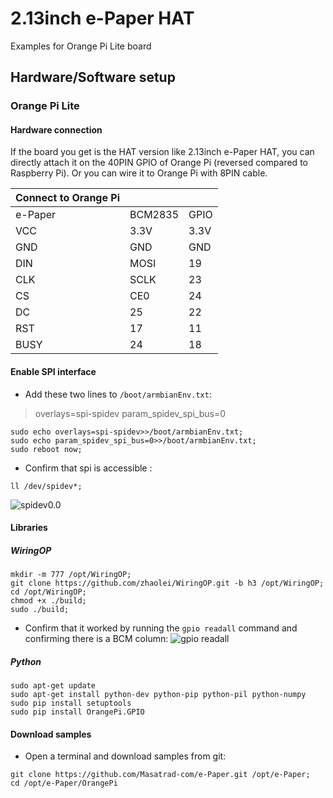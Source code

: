 # 2.13inch e-Paper HAT
Examples for Orange Pi Lite board
## Hardware/Software setup
### Orange Pi Lite
#### Hardware connection
If the board you get is the HAT version like 2.13inch e-Paper HAT, you can directly attach it on the 40PIN GPIO of Orange Pi (reversed compared to Raspberry Pi). Or you can wire it to Orange Pi with 8PIN cable.

|**Connect to Orange Pi** |||
|- |- |-|
|  e-Paper | BCM2835 | GPIO |
|VCC|3.3V|3.3V|
|GND|GND|GND|
|DIN|MOSI|19|
|CLK|SCLK|23|
|CS|CE0|24|
|DC|25|22|
|RST|17|11|
|BUSY|24|18|

#### Enable SPI interface

 - Add these two lines to `/boot/armbianEnv.txt`:
> overlays=spi-spidev
> param_spidev_spi_bus=0
```
sudo echo overlays=spi-spidev>>/boot/armbianEnv.txt;
sudo echo param_spidev_spi_bus=0>>/boot/armbianEnv.txt;
sudo reboot now;
```
 - Confirm that spi is accessible :
```
ll /dev/spidev*;
```
![spidev0.0](https://lh6.googleusercontent.com/SucDwCPKHGtDnbgmvXJsPbOkZISM687Tg1UocDhTPzyizZ4s5LwDgw0ob2fRY5sX00NA-JOvnn1NiQ=w1920-h937)

#### Libraries
##### WiringOP
    mkdir -m 777 /opt/WiringOP;
    git clone https://github.com/zhaolei/WiringOP.git -b h3 /opt/WiringOP;
    cd /opt/WiringOP;
    chmod +x ./build;
    sudo ./build;

 - Confirm that it worked by running the `gpio readall` command and confirming there is a BCM column:
 ![gpio readall](https://lh3.googleusercontent.com/u/0/d/14x9T6az7orXUInLT06qFlbyR_UlqtkYD=w1920-h937-iv1)

##### Python
```
sudo apt-get update
sudo apt-get install python-dev python-pip python-pil python-numpy
sudo pip install setuptools
sudo pip install OrangePi.GPIO
```
#### Download samples

 - Open a terminal and download samples from git:
```
git clone https://github.com/Masatrad-com/e-Paper.git /opt/e-Paper;
cd /opt/e-Paper/OrangePi
```

<!--stackedit_data:
eyJoaXN0b3J5IjpbLTE3NzA3MjcyNDcsLTk1NjgxMzYwOCwtMT
I4NzA0MDYyMywxMzA0NTAzOSw0NzYzODQyNTksNzMwNzczODgw
LC0xMDM2NTA2OTI3LDE2ODgzODIyMDhdfQ==
-->